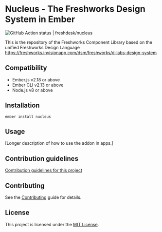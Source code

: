 Nucleus - The Freshworks Design System in Ember
==============================================================================

![GitHub Action status | freshdesk/nucleus](https://github.com/freshdesk/nucleus/workflows/Build/badge.svg)

This is the repository of the Freshworks Component Library based on the unified
Freshworks Design Language
https://freshworks.invisionapp.com/dsm/freshworks/d-labs-design-system

Compatibility
------------------------------------------------------------------------------

* Ember.js v2.18 or above
* Ember CLI v2.13 or above
* Node.js v8 or above


Installation
------------------------------------------------------------------------------

```
ember install nucleus
```


Usage
------------------------------------------------------------------------------

[Longer description of how to use the addon in apps.]

Contribution guidelines
------------------------------------------------------------------------------

[Contribution guidelines for this project](docs/CONTRIBUTING.md)

Contributing
------------------------------------------------------------------------------

See the [Contributing](CONTRIBUTING.md) guide for details.


License
------------------------------------------------------------------------------

This project is licensed under the [MIT License](LICENSE.md).

